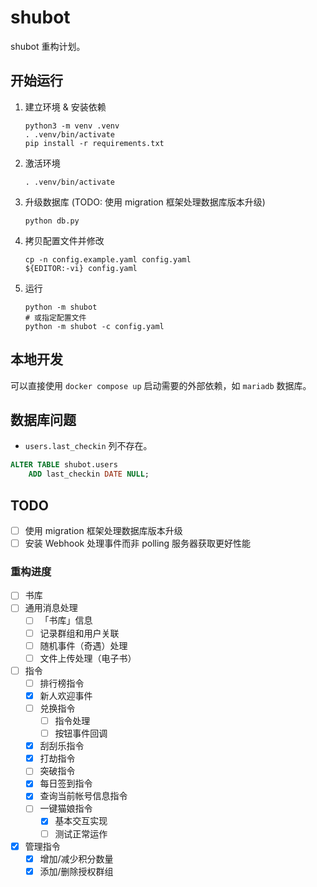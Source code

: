 # shubot

shubot 重构计划。

## 开始运行

1. 建立环境 & 安装依赖

   ```shell
   python3 -m venv .venv
   . .venv/bin/activate
   pip install -r requirements.txt
   ```

2. 激活环境

   ```shell
   . .venv/bin/activate
   ```

3. 升级数据库 (TODO: 使用 migration 框架处理数据库版本升级)

   ```shell
   python db.py
   ```

4. 拷贝配置文件并修改

   ```shell
   cp -n config.example.yaml config.yaml
   ${EDITOR:-vi} config.yaml
   ```

5. 运行

   ```shell
   python -m shubot
   # 或指定配置文件
   python -m shubot -c config.yaml
   ```

## 本地开发

可以直接使用 `docker compose up` 启动需要的外部依赖，如 `mariadb` 数据库。

## 数据库问题

- `users.last_checkin` 列不存在。

```sql
ALTER TABLE shubot.users
    ADD last_checkin DATE NULL;
```

## TODO

- [ ] 使用 migration 框架处理数据库版本升级
- [ ] 安装 Webhook 处理事件而非 polling 服务器获取更好性能

### 重构进度

- [ ] 书库
- [ ] 通用消息处理
    - [ ] 「书库」信息
    - [ ] 记录群组和用户关联
    - [ ] 随机事件（奇遇）处理
    - [ ] 文件上传处理（电子书）
- [ ] 指令
    - [ ] 排行榜指令
    - [x] 新人欢迎事件
    - [ ] 兑换指令
        - [ ] 指令处理
        - [ ] 按钮事件回调
    - [x] 刮刮乐指令
    - [x] 打劫指令
    - [ ] 突破指令
    - [x] 每日签到指令
    - [x] 查询当前帐号信息指令
    - [ ] 一键猫娘指令
        - [x] 基本交互实现
        - [ ] 测试正常运作
- [x] 管理指令
    - [x] 增加/减少积分数量
    - [x] 添加/删除授权群组
